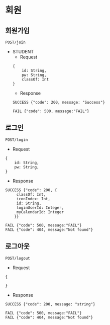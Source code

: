 회원
=
회원가입
-
```
POST/join
```
- STUDENT
    - Request
    ```
    {
        id: String,
        pw: String,
        classOf: Int
    }
    ```
    - Response
    ```
    SUCCESS {"code": 200, message: "Success"}
    ```
    ```
    FAIL {"code": 500, message:"FAIL"}
    
    ```
로그인
-
```
POST/login
```
 - Request
```
{
    id: String,
    pw: String,
}
```
- Response
```
SUCCESS {"code": 200, {
     classOf: Int,
     iconIndex: Int,
     id: String,
     loginUserId: Integer,
     myCalendarId: Integer
    }}
```
```
FAIL {"code": 500, message:"FAIL"}
FAIL {"code": 404, message:"Not found"}
```
로그아웃
-
```
POST/logout
```
 - Request
```
{
   
}
```
- Response
```
SUCCESS {"code": 200, message: "string"}
```
```
FAIL {"code": 500, message:"FAIL"}
FAIL {"code": 404, message:"Not found"}
```